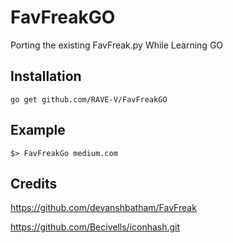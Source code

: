# FavFreakGO
Porting the existing FavFreak.py While Learning GO

## Installation
    go get github.com/RAVE-V/FavFreakGO


## Example
    $> FavFreakGo medium.com
    
 ## Credits
 
 https://github.com/devanshbatham/FavFreak
 
 https://github.com/Becivells/iconhash.git
